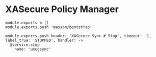 

# XASecure Policy Manager

    module.exports = []
    module.exports.push 'masson/bootstrap'

    module.exports.push header: 'XASecure Sync # Stop', timeout: -1, label_true: 'STOPPED', handler: ->
      @service.stop
        name: 'uxugsync'
